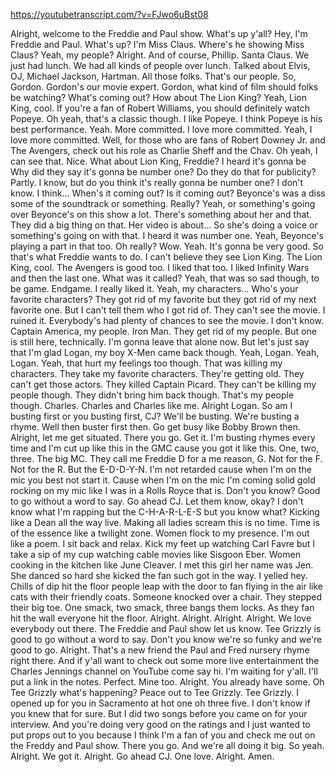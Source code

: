 https://youtubetranscript.com/?v=FJwo6uBst08

 Alright, welcome to the Freddie and Paul show. What's up y'all? Hey, I'm Freddie and Paul. What's up? I'm Miss Claus. Where's he showing Miss Claus? Yeah, my people? Alright. And of course, Phillip. Santa Claus. We just had lunch. We had all kinds of people over lunch. Talked about Elvis, OJ, Michael Jackson, Hartman. All those folks. That's our people. So, Gordon. Gordon's our movie expert. Gordon, what kind of film should folks be watching? What's coming out? How about The Lion King? Yeah, Lion King, cool. If you're a fan of Robert Williams, you should definitely watch Popeye. Oh yeah, that's a classic though. I like Popeye. I think Popeye is his best performance. Yeah. More committed. I love more committed. Yeah, I love more committed. Well, for those who are fans of Robert Downey Jr. and The Avengers, check out his role as Charlie Sheff and the Chav. Oh yeah, I can see that. Nice. What about Lion King, Freddie? I heard it's gonna be Why did they say it's gonna be number one? Do they do that for publicity? Partly. I know, but do you think it's really gonna be number one? I don't know. I think... When's it coming out? Is it coming out? Beyonce's was a diss some of the soundtrack or something. Really? Yeah, or something's going over Beyonce's on this show a lot. There's something about her and that. They did a big thing on that. Her video is about... So she's doing a voice or something's going on with that. I heard it was number one. Yeah, Beyonce's playing a part in that too. Oh really? Wow. Yeah. It's gonna be very good. So that's what Freddie wants to do. I can't believe they see Lion King. The Lion King, cool. The Avengers is good too. I liked that too. I liked Infinity Wars and then the last one. What was it called? Yeah, that was so sad though, to be game. Endgame. I really liked it. Yeah, my characters... Who's your favorite characters? They got rid of my favorite but they got rid of my next favorite one. But I can't tell them who I got rid of. They can't see the movie. I ruined it. Everybody's had plenty of chances to see the movie. I don't know. Captain America, my people. Iron Man. They get rid of my people. But one is still here, technically. I'm gonna leave that alone now. But let's just say that I'm glad Logan, my boy X-Men came back though. Yeah, Logan. Yeah, Logan. Yeah, that hurt my feelings too though. That was killing my characters. They take my favorite characters. They're getting old. They can't get those actors. They killed Captain Picard. They can't be killing my people though. They didn't bring him back though. That's my people though. Charles. Charles and Charles like me. Alright Logan. So am I busting first or you busting first, CJ? We'll be busting. We're busting a rhyme. Well then buster first then. Go get busy like Bobby Brown then. Alright, let me get situated. There you go. Get it. I'm busting rhymes every time and I'm cut up like this in the GMC cause you got it like this. One, two, three. The big MC. They call me Freddie D for a me reason, G. Not for the F. Not for the R. But the E-D-D-Y-N. I'm not retarded cause when I'm on the mic you best not start it. Cause when I'm on the mic I'm coming solid gold rocking on my mic like I was in a Rolls Royce that is. Don't you know? Good to go without a word to say. Go ahead CJ. Let them know, okay? I don't know what I'm rapping but the C-H-A-R-L-E-S but you know what? Kicking like a Dean all the way live. Making all ladies scream this is no time. Time is of the essence like a twilight zone. Women flock to my presence. I'm out like a poem. I sit back and relax. Kick my feet up watching Carl Favre but I take a sip of my cup watching cable movies like Sisgoon Eber. Women cooking in the kitchen like June Cleaver. I met this girl her name was Jen. She danced so hard she kicked the fan such got in the way. I yelled hey. Chills of dip hit the floor people leap with the door to fan flying in the air like cats with their friendly coats. Someone knocked over a chair. They stepped their big toe. One smack, two smack, three bangs them locks. As they fan hit the wall everyone hit the floor. Alright. Alright. Alright. Alright. We love everybody out there. The Freddie and Paul show let us know. Tee Grizzly is good to go without a word to say. Don't you know we're so funky and we're good to go. Alright. That's a new friend the Paul and Fred nursery rhyme right there. And if y'all want to check out some more live entertainment the Charles Jennings channel on YouTube come say hi. I'm waiting for y'all. I'll put a link in the notes. Perfect. Mine too. Alright. You already have some. Oh Tee Grizzly what's happening? Peace out to Tee Grizzly. Tee Grizzly. I opened up for you in Sacramento at hot one oh three five. I don't know if you knew that for sure. But I did two songs before you came on for your interview. And you're doing very good on the ratings and I just wanted to put props out to you because I think I'm a fan of you and check me out on the Freddy and Paul show. There you go. And we're all doing it big. So yeah. Alright. We got it. Alright. Go ahead CJ. One love. Alright. Amen.